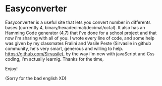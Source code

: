 # Easyconverter
Easyconverter is a useful site that lets you convert number in differents bases (currently 4, binary/hexadecimal/decimal/octal). It also has an Hamming Code generator (4,7) that i've done for a school project and that now i'm sharing with all of you. I wrote every line of code, and some help was given by my classmates Fralini and Vasile Peste (Sirvasile in github community, he's very smart, generous and willing to help. https://github.com/Sirvasile), by the way i'm new with javaScript and Css coding, i'm actually learnig. Thanks for the time,

Enjoy!



(Sorry for the bad english XD)
